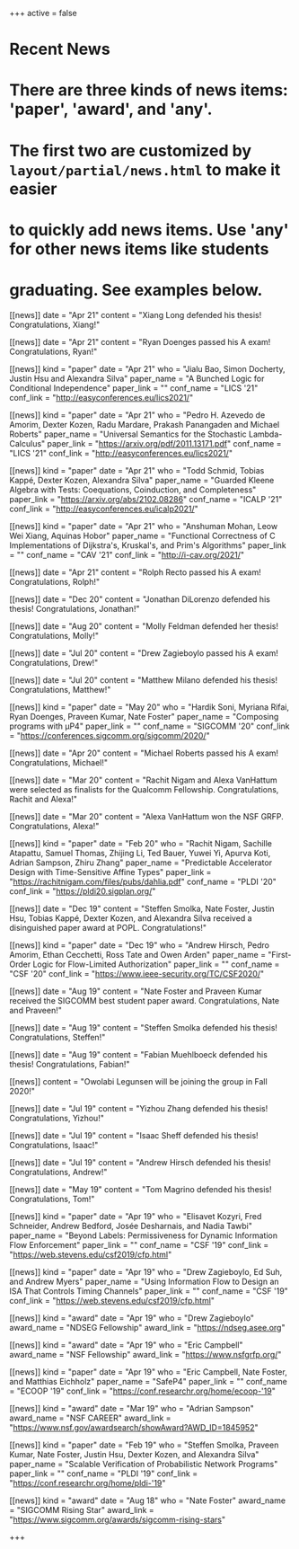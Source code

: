 +++
active = false

# Recent News
# There are three kinds of news items: 'paper', 'award', and 'any'.
# The first two are customized by `layout/partial/news.html` to make it easier
# to quickly add news items. Use 'any' for other news items like students
# graduating. See examples below.

[[news]]
  date = "Apr 21"
  content = "Xiang Long defended his thesis! Congratulations, Xiang!"

[[news]]
  date = "Apr 21"
  content = "Ryan Doenges passed his A exam! Congratulations, Ryan!"

[[news]]
  kind = "paper"
  date = "Apr 21"
  who = "Jialu Bao, Simon Docherty, Justin Hsu and Alexandra Silva"
  paper_name = "A Bunched Logic for Conditional Independence"
  paper_link = ""
  conf_name = "LICS '21"
  conf_link = "http://easyconferences.eu/lics2021/"

[[news]]
  kind = "paper"
  date = "Apr 21"
  who = "Pedro H. Azevedo de Amorim, Dexter Kozen, Radu Mardare, Prakash Panangaden and Michael Roberts"
  paper_name = "Universal Semantics for the Stochastic Lambda-Calculus"
  paper_link = "https://arxiv.org/pdf/2011.13171.pdf"
  conf_name = "LICS '21"
  conf_link = "http://easyconferences.eu/lics2021/"


[[news]]
  kind = "paper"
  date = "Apr 21"
  who = "Todd Schmid, Tobias Kappé, Dexter Kozen, Alexandra Silva"
  paper_name = "Guarded Kleene Algebra with Tests: Coequations, Coinduction, and Completeness"
  paper_link = "https://arxiv.org/abs/2102.08286"
  conf_name = "ICALP '21"
  conf_link = "http://easyconferences.eu/icalp2021/"

[[news]]
  kind = "paper"
  date = "Apr 21"
  who = "Anshuman Mohan, Leow Wei Xiang, Aquinas Hobor"
  paper_name = "Functional Correctness of C Implementations of Dijkstra's, Kruskal's, and Prim's Algorithms"
  paper_link = ""
  conf_name = "CAV '21"
  conf_link = "http://i-cav.org/2021/"

[[news]]
  date = "Apr 21"
  content = "Rolph Recto passed his A exam! Congratulations, Rolph!"

[[news]]
  date = "Dec 20"
  content = "Jonathan DiLorenzo defended his thesis! Congratulations, Jonathan!"

[[news]]
  date = "Aug 20"
  content = "Molly Feldman defended her thesis! Congratulations, Molly!"

[[news]]
  date = "Jul 20"
  content = "Drew Zagieboylo passed his A exam! Congratulations, Drew!"

[[news]]
  date = "Jul 20"
  content = "Matthew Milano defended his thesis! Congratulations, Matthew!"

[[news]]
  kind = "paper"
  date = "May 20"
  who = "Hardik Soni, Myriana Rifai, Ryan Doenges, Praveen Kumar, Nate Foster"
  paper_name = "Composing programs with μP4"
  paper_link = ""
  conf_name = "SIGCOMM '20"
  conf_link = "https://conferences.sigcomm.org/sigcomm/2020/"

[[news]]
  date = "Apr 20"
  content = "Michael Roberts passed his A exam! Congratulations, Michael!"

[[news]]
  date = "Mar 20"
  content = "Rachit Nigam and Alexa VanHattum were selected as finalists for the Qualcomm Fellowship. Congratulations, Rachit and Alexa!"

[[news]]
  date = "Mar 20"
  content = "Alexa VanHattum won the NSF GRFP. Congratulations, Alexa!"

[[news]]
  kind = "paper"
  date = "Feb 20"
  who = "Rachit Nigam, Sachille Atapattu, Samuel Thomas, Zhijing Li, Ted Bauer, Yuwei Yi, Apurva Koti, Adrian Sampson, Zhiru Zhang"
  paper_name = "Predictable Accelerator Design with Time-Sensitive Affine Types"
  paper_link = "https://rachitnigam.com/files/pubs/dahlia.pdf"
  conf_name = "PLDI '20"
  conf_link = "https://pldi20.sigplan.org/"

[[news]]
  date = "Dec 19"
  content = "Steffen Smolka, Nate Foster, Justin Hsu, Tobias Kappé, Dexter Kozen, and Alexandra Silva received a disinguished paper award at POPL. Congratulations!"

[[news]]
  kind = "paper"
  date = "Dec 19"
  who = "Andrew Hirsch, Pedro Amorim, Ethan Cecchetti, Ross Tate and Owen Arden"
  paper_name = "First-Order Logic for Flow-Limited Authorization"
  paper_link = ""
  conf_name = "CSF '20"
  conf_link = "https://www.ieee-security.org/TC/CSF2020/"


[[news]]
  date = "Aug 19"
  content = "Nate Foster and Praveen Kumar received the SIGCOMM best student paper award. Congratulations, Nate and Praveen!"

[[news]]
  date = "Aug 19"
  content = "Steffen Smolka defended his thesis! Congratulations, Steffen!"

[[news]]
  date = "Aug 19"
  content = "Fabian Muehlboeck defended his thesis! Congratulations, Fabian!"

[[news]]
  content = "Owolabi Legunsen will be joining the group in Fall 2020!"

[[news]]
  date = "Jul 19"
  content = "Yizhou Zhang defended his thesis! Congratulations, Yizhou!"

[[news]]
  date = "Jul 19"
  content = "Isaac Sheff defended his thesis! Congratulations, Isaac!"

[[news]]
  date = "Jul 19"
  content = "Andrew Hirsch defended his thesis! Congratulations, Andrew!"

[[news]]
  date = "May 19"
  content = "Tom Magrino defended his thesis! Congratulations, Tom!"

[[news]]
  kind = "paper"
  date = "Apr 19"
  who = "Elisavet Kozyri, Fred Schneider, Andrew Bedford, Josée Desharnais, and Nadia Tawbi"
  paper_name = "Beyond Labels: Permissiveness for Dynamic Information Flow Enforcement"
  paper_link = ""
  conf_name = "CSF '19"
  conf_link = "https://web.stevens.edu/csf2019/cfp.html"

[[news]]
  kind = "paper"
  date = "Apr 19"
  who = "Drew Zagieboylo, Ed Suh, and Andrew Myers"
  paper_name = "Using Information Flow to Design an ISA That Controls Timing Channels"
  paper_link = ""
  conf_name = "CSF '19"
  conf_link = "https://web.stevens.edu/csf2019/cfp.html"

[[news]]
  kind = "award"
  date = "Apr 19"
  who = "Drew Zagieboylo"
  award_name = "NDSEG Fellowship"
  award_link = "https://ndseg.asee.org"

[[news]]
  kind = "award"
  date = "Apr 19"
  who = "Eric Campbell"
  award_name = "NSF Fellowship"
  award_link = "https://www.nsfgrfp.org/"

[[news]]
  kind = "paper"
  date = "Apr 19"
  who = "Eric Campbell, Nate Foster, and Matthias Eichholz"
  paper_name = "SafeP4"
  paper_link = ""
  conf_name = "ECOOP '19"
  conf_link = "https://conf.researchr.org/home/ecoop-'19"

[[news]]
  kind = "award"
  date = "Mar 19"
  who = "Adrian Sampson"
  award_name = "NSF CAREER"
  award_link = "https://www.nsf.gov/awardsearch/showAward?AWD_ID=1845952"

[[news]]
  kind = "paper"
  date = "Feb 19"
  who = "Steffen Smolka, Praveen Kumar, Nate Foster, Justin Hsu, Dexter Kozen, and Alexandra Silva"
  paper_name = "Scalable Verification of Probabilistic Network Programs"
  paper_link = ""
  conf_name = "PLDI '19"
  conf_link = "https://conf.researchr.org/home/pldi-'19"

[[news]]
  kind = "award"
  date = "Aug 18"
  who = "Nate Foster"
  award_name = "SIGCOMM Rising Star"
  award_link = "https://www.sigcomm.org/awards/sigcomm-rising-stars"

+++
